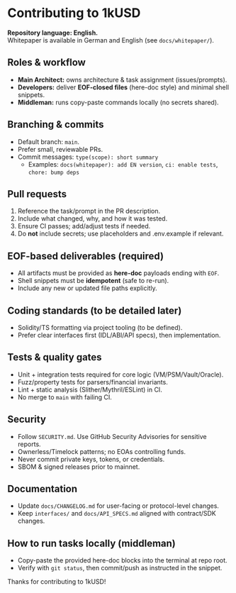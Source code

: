 # Contributing to 1kUSD

**Repository language: English.**  
Whitepaper is available in German and English (see `docs/whitepaper/`).

## Roles & workflow
- **Main Architect:** owns architecture & task assignment (issues/prompts).  
- **Developers:** deliver **EOF-closed files** (here-doc style) and minimal shell snippets.  
- **Middleman:** runs copy-paste commands locally (no secrets shared).

## Branching & commits
- Default branch: `main`.  
- Prefer small, reviewable PRs.  
- Commit messages: `type(scope): short summary`  
  - Examples: `docs(whitepaper): add EN version`, `ci: enable tests`, `chore: bump deps`

## Pull requests
1. Reference the task/prompt in the PR description.  
2. Include what changed, why, and how it was tested.  
3. Ensure CI passes; add/adjust tests if needed.  
4. Do **not** include secrets; use placeholders and .env.example if relevant.

## EOF-based deliverables (required)
- All artifacts must be provided as **here-doc** payloads ending with `EOF`.  
- Shell snippets must be **idempotent** (safe to re-run).  
- Include any new or updated file paths explicitly.

## Coding standards (to be detailed later)
- Solidity/TS formatting via project tooling (to be defined).  
- Prefer clear interfaces first (IDL/ABI/API specs), then implementation.

## Tests & quality gates
- Unit + integration tests required for core logic (VM/PSM/Vault/Oracle).  
- Fuzz/property tests for parsers/financial invariants.  
- Lint + static analysis (Slither/Mythril/ESLint) in CI.  
- No merge to `main` with failing CI.

## Security
- Follow `SECURITY.md`. Use GitHub Security Advisories for sensitive reports.  
- Ownerless/Timelock patterns; no EOAs controlling funds.  
- Never commit private keys, tokens, or credentials.  
- SBOM & signed releases prior to mainnet.

## Documentation
- Update `docs/CHANGELOG.md` for user-facing or protocol-level changes.  
- Keep `interfaces/` and `docs/API_SPECS.md` aligned with contract/SDK changes.

## How to run tasks locally (middleman)
- Copy-paste the provided here-doc blocks into the terminal at repo root.  
- Verify with `git status`, then commit/push as instructed in the snippet.

Thanks for contributing to 1kUSD!
